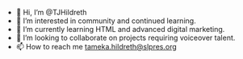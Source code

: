 - 👋 Hi, I’m @TJHildreth
- 👀 I’m interested in community and continued learning.
- 🌱 I’m currently learning HTML and advanced digital marketing.
- 💞️ I’m looking to collaborate on projects requiring voiceover talent.
- 📫 How to reach me tameka.hildreth@slpres.org
<!---
TJHildreth/TJHildreth is a ✨ special ✨ repository because its `README.md` (this file) appears on your GitHub profile.
You can click the Preview link to take a look at your changes.
--->
